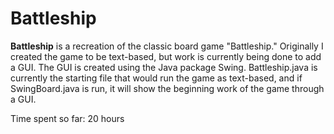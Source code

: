 # Battleship

**Battleship** is a recreation of the classic board game "Battleship."
Originally I created the game to be text-based, but work is currently being done to add a GUI. The GUI is created using the Java package Swing. Battleship.java is currently the starting file that would run the game as text-based, and if SwingBoard.java is run, it will show the beginning work of the game through a GUI.


Time spent so far: 20 hours
